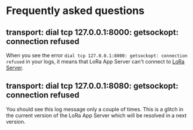 # Frequently asked questions

## transport: dial tcp 127.0.0.1:8000: getsockopt: connection refused

When you see the error `dial tcp 127.0.0.1:8000: getsockopt: connection refused`
in your logs, it means that LoRa App Server can't connect to
[LoRa Server](https://docs.loraserver.io/loraserver/).

## transport: dial tcp 127.0.0.1:8080: getsockopt: connection refused

You should see this log message only a couple of times.
This is a glitch in the current version of the LoRa App Server which will be
resolved in a next version. 
